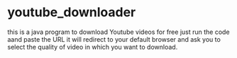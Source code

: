 # youtube_downloader
this is a java program to download Youtube videos for free
just run the code aand paste the URL it will redirect to your default browser and ask you to select the quality of video in which you want to download.
